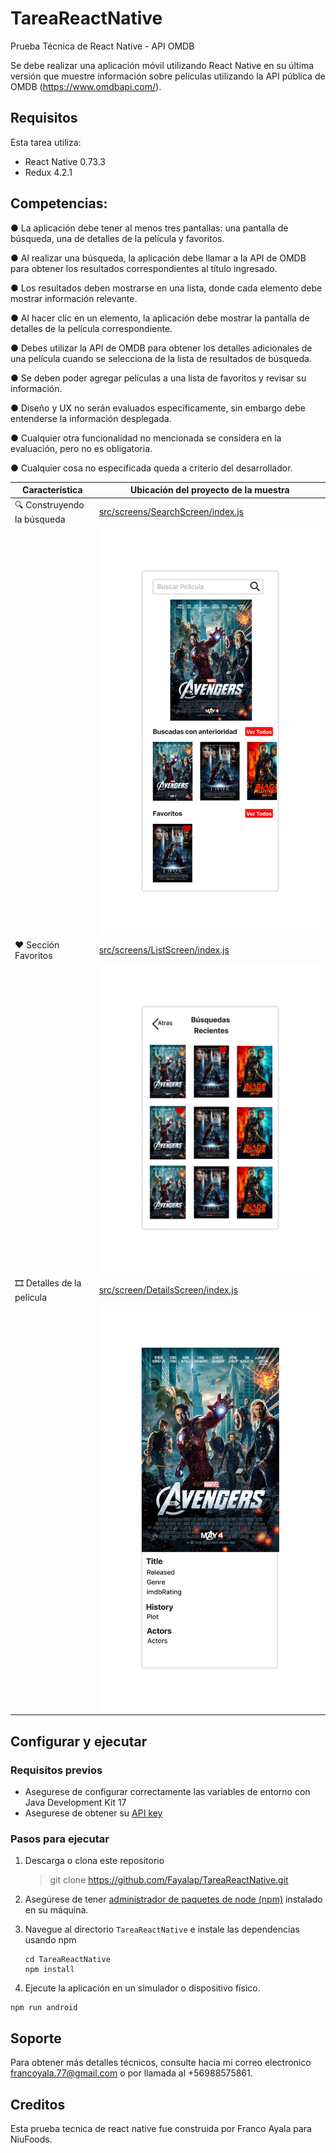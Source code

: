 # TareaReactNative
Prueba Técnica de React Native - API OMDB

Se debe realizar una aplicación móvil utilizando React Native en su última versión que muestre
información sobre películas utilizando la API pública de OMDB (https://www.omdbapi.com/).

## Requisitos

Esta tarea utiliza:

- React Native 0.73.3
- Redux 4.2.1

## Competencias:

● La aplicación debe tener al menos tres pantallas: una pantalla de búsqueda, una de detalles
de la película y favoritos.

● Al realizar una búsqueda, la aplicación debe llamar a la API de OMDB para obtener los
resultados correspondientes al título ingresado.

● Los resultados deben mostrarse en una lista, donde cada elemento debe mostrar información
relevante.

● Al hacer clic en un elemento, la aplicación debe mostrar la pantalla de detalles de la película
correspondiente.

● Debes utilizar la API de OMDB para obtener los detalles adicionales de una película cuando
se selecciona de la lista de resultados de búsqueda.

● Se deben poder agregar películas a una lista de favoritos y revisar su información.

● Diseño y UX no serán evaluados específicamente, sin embargo debe entenderse la
información desplegada.

● Cualquier otra funcionalidad no mencionada se considera en la evaluación, pero no es
obligatoria.

● Cualquier cosa no especificada queda a criterio del desarrollador.

| Característica                   | Ubicación del proyecto de la muestra      |
| -------------------------------- | ----------------------------------------- |
| 🔍 Construyendo la búsqueda        | [src/screens/SearchScreen/index.js](src/screens/SearchScreen/index.js) |
|                                   | ![SearchMockup](./src/assets/mockups/SearchMockup.png)|
| ❤️ Sección Favoritos           | [src/screens/ListScreen/index.js](src/screens/ListScreen/index.js) |
|                                   | ![FavoritesMockup](./src/assets/mockups/FavoritesMockup.png)|
| 🎞️ Detalles de la película           | [src/screen/DetailsScreen/index.js](src/screen/DetailsScreen/index.js) |
|                                   | ![DetailsMockup](./src/assets/mockups/DetailsMockup.png)|



## Configurar y ejecutar

### Requisitos previos
- Asegurese de configurar correctamente las variables de entorno con Java Development Kit 17
- Asegurese de obtener su [API key](https://www.omdbapi.com/apikey.aspx)

### Pasos para ejecutar
1. Descarga o clona este repositorio
    > git clone https://github.com/Fayalap/TareaReactNative.git

2. Asegúrese de tener [administrador de paquetes de node (npm)](https://docs.npmjs.com/downloading-and-installing-node-js-and-npm) instalado en su máquina.

3. Navegue al directorio `TareaReactNative` e instale las dependencias usando npm

    ```
    cd TareaReactNative
    npm install
    ```

4. Ejecute la aplicación en un simulador o dispositivo físico.

```
npm run android
```


## Soporte

Para obtener más detalles técnicos, consulte hacia mi correo electronico francoyala.77@gmail.com
o por llamada al +56988575861.

## Creditos

Esta prueba tecnica de react native fue construida por Franco Ayala para NiuFoods.

